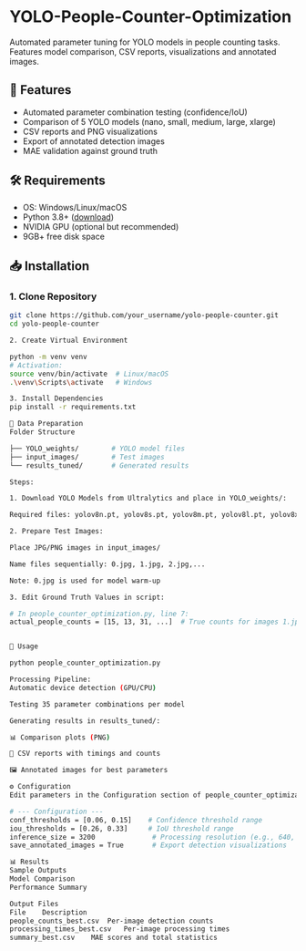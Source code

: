 # YOLO-People-Counter-Optimization
Automated parameter tuning for YOLO models in people counting tasks. Features model comparison, CSV reports, visualizations and annotated images.



## 🎯 Features
- Automated parameter combination testing (confidence/IoU)
- Comparison of 5 YOLO models (nano, small, medium, large, xlarge)
- CSV reports and PNG visualizations
- Export of annotated detection images
- MAE validation against ground truth


## 🛠️ Requirements
- OS: Windows/Linux/macOS
- Python 3.8+ ([download](https://www.python.org/downloads/))
- NVIDIA GPU (optional but recommended)
- 9GB+ free disk space

## 📥 Installation

### 1. Clone Repository
```bash
git clone https://github.com/your_username/yolo-people-counter.git
cd yolo-people-counter

2. Create Virtual Environment

python -m venv venv
# Activation:
source venv/bin/activate  # Linux/macOS
.\venv\Scripts\activate   # Windows

3. Install Dependencies
pip install -r requirements.txt

📂 Data Preparation
Folder Structure

├── YOLO_weights/        # YOLO model files
├── input_images/        # Test images
└── results_tuned/       # Generated results

Steps:

1. Download YOLO Models from Ultralytics and place in YOLO_weights/:

Required files: yolov8n.pt, yolov8s.pt, yolov8m.pt, yolov8l.pt, yolov8x.pt

2. Prepare Test Images:

Place JPG/PNG images in input_images/

Name files sequentially: 0.jpg, 1.jpg, 2.jpg,...

Note: 0.jpg is used for model warm-up

3. Edit Ground Truth Values in script:

# In people_counter_optimization.py, line 7:
actual_people_counts = [15, 13, 31, ...]  # True counts for images 1.jpg, 2.jpg,...


🚀 Usage

python people_counter_optimization.py

Processing Pipeline:
Automatic device detection (GPU/CPU)

Testing 35 parameter combinations per model

Generating results in results_tuned/:

📊 Comparison plots (PNG)

📄 CSV reports with timings and counts

🖼️ Annotated images for best parameters

⚙️ Configuration
Edit parameters in the Configuration section of people_counter_optimization.py:

# --- Configuration ---
conf_thresholds = [0.06, 0.15]    # Confidence threshold range
iou_thresholds = [0.26, 0.33]     # IoU threshold range
inference_size = 3200              # Processing resolution (e.g., 640, 1280)
save_annotated_images = True       # Export detection visualizations

📊 Results
Sample Outputs
Model Comparison
Performance Summary

Output Files
File	Description
people_counts_best.csv	Per-image detection counts
processing_times_best.csv	Per-image processing times
summary_best.csv	MAE scores and total statistics
